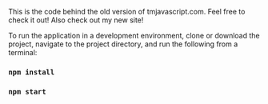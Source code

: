 This is the code behind the old version of tmjavascript.com. Feel free to check it out! Also check out my new site!

To run the application in a development environment, clone or download the project, navigate to the project directory, and run the following from a terminal:

### `npm install`

### `npm start`
